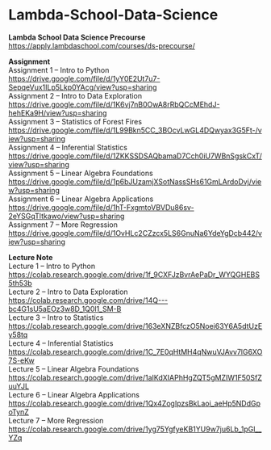 # Lambda-School-Data-Science

**Lambda School Data Science Precourse**  
https://apply.lambdaschool.com/courses/ds-precourse/

**Assignment**  
Assignment 1 – Intro to Python  
https://drive.google.com/file/d/1yY0E2Ut7u7-SepqeVux1ILp5Lkp0YAcg/view?usp=sharing  
Assignment 2 – Intro to Data Exploration  
https://drive.google.com/file/d/1K6vj7nB0OwA8rRbQCcMEhdJ-hehEKa9H/view?usp=sharing  
Assignment 3 – Statistics of Forest Fires  
https://drive.google.com/file/d/1L99Bkn5CC_3BOcvLwGL4DQwyax3G5Ft-/view?usp=sharing  
Assignment 4 – Inferential Statistics  
https://drive.google.com/file/d/1ZKKSSDSAQbamaD7Cch0iU7WBnSgskCxT/view?usp=sharing  
Assignment 5 – Linear Algebra Foundations  
https://drive.google.com/file/d/1p6bJUzamjXSotNassSHs61GmLArdoDvj/view?usp=sharing  
Assignment 6 – Linear Algebra Applications  
https://drive.google.com/file/d/1hT-FxgmtoVBVDu86sv-2eYSGqTltkawo/view?usp=sharing  
Assignment 7 – More Regression  
https://drive.google.com/file/d/1OvHLc2CZzcx5LS6GnuNa6YdeYgDcb442/view?usp=sharing  

**Lecture Note**  
Lecture 1 – Intro to Python  
https://colab.research.google.com/drive/1f_9CXFJzBvrAePaDr_WYQGHEBS5th53b  
Lecture 2 – Intro to Data Exploration  
https://colab.research.google.com/drive/14Q---bc4G1sU5aEOz3w8D_1Q0l1_SM-B  
Lecture 3 – Intro to Statistics  
https://colab.research.google.com/drive/163eXNZBfczO5Noei63Y6A5dtUzEy58tq  
Lecture 4 – Inferential Statistics  
https://colab.research.google.com/drive/1C_7E0qHtMH4qNwuVJAvv7lG6XO7S-eKw  
Lecture 5 – Linear Algebra Foundations  
https://colab.research.google.com/drive/1aIKdXIAPhHgZQT5gMZIW1F50SfZuuYJL  
Lecture 6 – Linear Algebra Applications  
https://colab.research.google.com/drive/1Qx4ZogIpzsBkLaoi_aeHp5NDdGpoTynZ  
Lecture 7 – More Regression  
https://colab.research.google.com/drive/1yg75YgfyeKB1YU9w7ju6Lb_1pGl__YZq  



